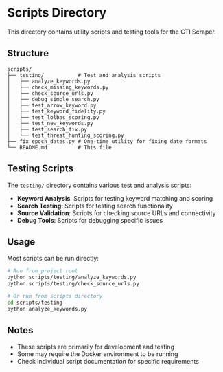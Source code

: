 # Scripts Directory

This directory contains utility scripts and testing tools for the CTI Scraper.

## Structure

```
scripts/
├── testing/           # Test and analysis scripts
│   ├── analyze_keywords.py
│   ├── check_missing_keywords.py
│   ├── check_source_urls.py
│   ├── debug_simple_search.py
│   ├── test_arrow_keyword.py
│   ├── test_keyword_fidelity.py
│   ├── test_lolbas_scoring.py
│   ├── test_new_keywords.py
│   ├── test_search_fix.py
│   └── test_threat_hunting_scoring.py
├── fix_epoch_dates.py # One-time utility for fixing date formats
└── README.md          # This file
```

## Testing Scripts

The `testing/` directory contains various test and analysis scripts:

- **Keyword Analysis**: Scripts for testing keyword matching and scoring
- **Search Testing**: Scripts for testing search functionality
- **Source Validation**: Scripts for checking source URLs and connectivity
- **Debug Tools**: Scripts for debugging specific issues

## Usage

Most scripts can be run directly:

```bash
# Run from project root
python scripts/testing/analyze_keywords.py
python scripts/testing/check_source_urls.py

# Or run from scripts directory
cd scripts/testing
python analyze_keywords.py
```

## Notes

- These scripts are primarily for development and testing
- Some may require the Docker environment to be running
- Check individual script documentation for specific requirements
